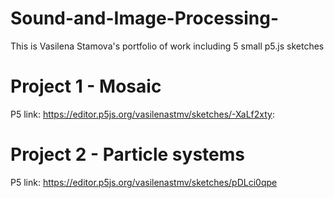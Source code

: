 # Sound-and-Image-Processing-
This is Vasilena Stamova's portfolio of work including 5 small p5.js sketches 

# Project 1 - Mosaic
P5 link: https://editor.p5js.org/vasilenastmv/sketches/-XaLf2xty:


# Project 2 - Particle systems
P5 link: https://editor.p5js.org/vasilenastmv/sketches/pDLci0qpe 
